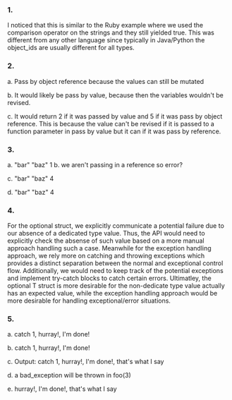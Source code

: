 ### 1.
I noticed that this is similar to the Ruby example where we used the comparison operator on the strings and they still yielded true. This was different from any other language since typically in Java/Python the object_ids are usually different for all types.

### 2.

a. 
Pass by object reference because the values can still be mutated

b. It would likely be pass by value, because then the variables wouldn't be revised. 

c. 
It would return 2 if it was passed by value and 5 if it was pass by object reference. This is because the value can't be revised if it is passed to a function parameter in pass by value but it can if it was pass by reference.

### 3.
a. 
"bar" 
"baz" 
1
b. 
we aren't passing in a reference so error?

c. 
"bar" 
"baz" 
4

d. 
"bar" 
"baz" 
4

### 4. 
For the optional struct, we explicitly communicate a potential failure due to our absence of a dedicated type value. Thus, the API would need to explicitly check the absense of such value based on a more manual approach handling such a case. Meanwhile for the exception handling approach, we rely more on catching and throwing exceptions which provides a distinct separation between the normal and exceptional control flow. Additionally, we would need to keep track of the potential exceptions and implement try-catch blocks to catch certain errors. Ultimatley, the optional T struct is more desirable for the non-dedicate type value actually has an expected value, while the exception handling approach would be more desirable for handling exceptional/error situations. 

### 5. 
a. catch 1, hurray!, I'm done!

b. catch 1, hurray!, I'm done!

c. Output: catch 1, hurray!, I'm done!, that's what I say

d. a bad_exception will be thrown in foo(3)

e. hurray!, I'm done!, that's what I say